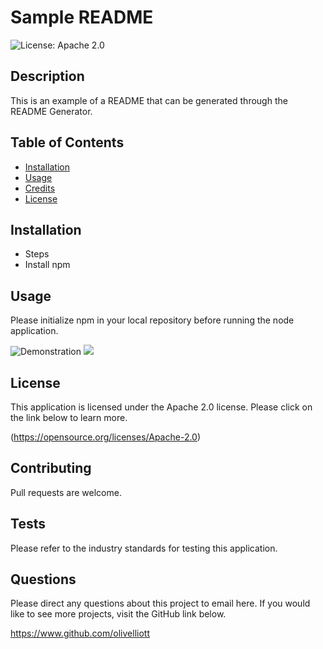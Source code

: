 # Sample README

![License: Apache 2.0](https://img.shields.io/badge/License-Apache_2.0-blue.svg)

## Description
This is an example of a README that can be generated through the README Generator.

## Table of Contents
- [Installation](#installation)
- [Usage](#usage)
- [Credits](#credits)
- [License](#license)

## Installation
- Steps<br /> 
- Install npm

## Usage
Please initialize npm in your local repository before running the node application.

![Demonstration](https://drive.google.com/file/d/1dHLEwTIufTYf7pyNsylbX3wCh1IFPSa1/view)
![](./readme.gif)

## License
This application is licensed under the Apache 2.0 license. Please click on the link below to learn more.

(https://opensource.org/licenses/Apache-2.0)


## Contributing

Pull requests are welcome.

## Tests

Please refer to the industry standards for testing this application.

## Questions

Please direct any questions about this project to email here. If you would like to see more projects, visit the GitHub link below.

https://www.github.com/olivelliott

